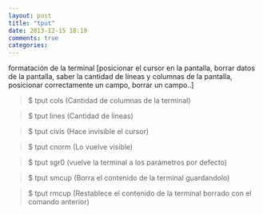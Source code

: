 ```yaml
---
layout: post
title: "tput"
date: 2013-12-15 18:19
comments: true
categories: 
---
```

formatación de la terminal [posicionar el cursor en la pantalla, borrar datos de la pantalla, saber la cantidad de líneas y columnas de la pantalla, posicionar correctamente un campo, borrar un campo..]

>$ tput cols  (Cantidad de columnas de la terminal)

>$ tput lines (Cantidad de lineas)

>$ tput civis (Hace invisible el cursor)

>$ tput cnorm (Lo vuelve visible)

>$ tput sgr0 (vuelve la terminal a los parámetros por defecto)

>$ tput smcup (Borra el contenido de la terminal guardandolo)

>$ tput rmcup (Restablece el contenido de la terminal borrado con el comando anterior)

